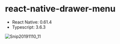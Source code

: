 # react-native-drawer-menu

- React Native: 0.61.4
- Typescript: 3.6.3

![Snip20191110_11](https://user-images.githubusercontent.com/10974517/68544794-65ed1e00-03f9-11ea-85d5-593dbc858f88.png)
